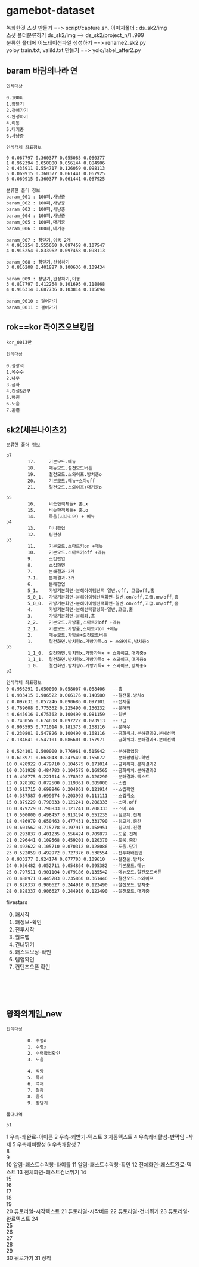 # gamebot-dataset

녹화한것 스샷 만들기 ==> script/capture.sh, 이미지폴더 : ds_sk2/img   
스샷 폴더분류하기 ds_sk2/img ==> ds_sk2/project_n/1..999   
분류한 폴더에 어노테이션파일 생성하기 ==> rename2_sk2.py   
yoloy train.txt, valild.txt 만들기 ==> yolo/label_after2.py

## baram 바람의나라 연
   
```
인식대상

0.100퍼
1.창닫기
2.걸어가기
3.완성하기
4.이동
5.대기중
6.사냥중

```
```
인식객체 좌표정보

0 0.067797 0.360377 0.055085 0.060377
1 0.962394 0.050000 0.056144 0.084906
2 0.435911 0.554717 0.126059 0.098113
5 0.069915 0.360377 0.061441 0.067925
6 0.069915 0.360377 0.061441 0.067925

```
```
분류한 폴더 정보
baram_001 : 100퍼,사냥중
baram_002 : 100퍼,사냥중
baram_003 : 100퍼,사냥중
baram_004 : 100퍼,사냥중
baram_005 : 100퍼,대기중
baram_006 : 100퍼,대기중

baram_007 : 창닫기,이동 2개
4 0.915254 0.555660 0.097458 0.107547
4 0.915254 0.833962 0.097458 0.098113

baram_008 : 창닫기,완성하기
3 0.816208 0.401887 0.100636 0.109434

baram_009 : 창닫기,완성하기,이동
3 0.817797 0.412264 0.101695 0.118868
4 0.916314 0.687736 0.103814 0.115094

baram_0010 : 걸어가기
baram_0011 : 걸어가기

```
## rok==kor 라이즈오브킹덤
```
kor_0013만

```
   
```
인식대상

0.철광석
1.옥수수
2.나무
3.금화
4.건설&연구
5.병원
6.도움
7.훈련

```
## sk2(세븐나이츠2) 
```
분류한 폴더 정보

p7      
        17.     기본모드.메뉴
        18.     메뉴모드.절전모드버튼
        19.     절전모드.스와이프.방치중o
        20.     기본모드.메뉴+스마off
        21.     절전모드.스와이프+대기중o

p5
        16.     비슷한객체들+ 홈.x 
        15.     비슷한객체들+ 홈.o
        14.     죽음(시나리오) + 메뉴
p4
        13.     미니팝업
        12.     팀편성
p3
        11.     기본모드.스마트키on +메뉴
        10.     기본모드.스마트키off +메뉴
        9.      스킵팝업
        8.      스킵화면
        7.      분해결과-2개
        7-1.    분해결과-3개
        6.      분해팝업
        5_1.    가방기본화면-분해아이템선택 일반.off, 고급off,홈
        5_0_1.  가방기본화면-분해아이템선택화면-일반.on/off,고급.on/off,홈
        5_0_0.  가방기본화면-분해아이템선택화면-일반.on/off,고급.on/off,홈
        4.      가방기본화면-분해선택활성화-일반,고급,홈
        3.      가방기본화면-분해좌,홈
        2_2.    기본모드.가방풀,스마트키off +메뉴
        2_1.    기본모드.가방풀,스마트키on +메뉴
        2.      메뉴모드.가방풀+절전모드버튼
        1.      절전화면.방치형o.가방가득.o + 스와이프,방치중o
p5
        1_1_0.  절전화면.방치형x.가방가득x + 스와이프,대기중o
        1_1_1.  절전화면.방치형x.가방가득o + 스와이프,대기중o
        1_0.    절전화면.방치형o.가방가득x + 스와이프,방치중o
p2        
```
```
인식객체 좌표정보
0 0.956291 0.050000 0.058007 0.088406   --홈
1 0.933415 0.906522 0.066176 0.140580   --절전풀.방치o
2 0.097631 0.057246 0.090686 0.097101   --전체풀
3 0.769608 0.775362 0.225490 0.136232   --분해좌
4 0.645016 0.675362 0.100490 0.081159   --일반
5 0.743056 0.674638 0.097222 0.073913   --고급
6 0.903595 0.771014 0.181373 0.168116   --분해우
7 0.230801 0.547826 0.100490 0.168116   --금화위치.분해결과2.분해선택
7 0.184641 0.547101 0.086601 0.157971   --금화위치.분해결과3.분해선택

8 0.524101 0.500000 0.776961 0.515942   --분해팝업창
9 0.613971 0.663043 0.247549 0.155072   --분해팝업창.확인
10 0.428922 0.479710 0.104575 0.171014  --금화위치.분해결과2
10 0.361928 0.484783 0.104575 0.169565  --금화위치.분해결과3
11 0.498775 0.221014 0.178922 0.120290  --분해결과.텍스트
12 0.928102 0.072500 0.119361 0.085000  --스킵
13 0.613715 0.699846 0.204861 0.121914  --스킵확인
14 0.387587 0.699074 0.203993 0.111111  --스킵취소
15 0.879229 0.790833 0.121241 0.208333  --스마.off
16 0.879229 0.790833 0.121241 0.208333  --스마.on
17 0.500000 0.498457 0.913194 0.651235  --팀교체.전체
18 0.486979 0.650463 0.477431 0.331790  --팀교체.중간
19 0.601562 0.715278 0.197917 0.158951  --팀교체.진행
20 0.293837 0.401235 0.556424 0.709877  --도움.전체
21 0.296441 0.109568 0.459201 0.120370  --도움.중간
22 0.492622 0.105710 0.070312 0.128086  --도움.닫기
23 0.522059 0.492972 0.727376 0.638554  --전투패배팝업
0 0.933277 0.924174 0.077703 0.109610   --절전풀.방치x
24 0.036482 0.052711 0.054864 0.095382  --기본모드.메뉴
25 0.797511 0.901104 0.079186 0.135542  --메뉴모드.절전모드버튼
26 0.488971 0.445783 0.235860 0.361446  --절전모드.스와이프
27 0.828337 0.906627 0.244910 0.122490  --절전모드.방치중
28 0.828337 0.906627 0.244910 0.122490  --절전모드.대기중

```
fivestars

0. 쾌시작
1. 쾌정보-확인
2. 전투시작
3. 월드맵
4. 건너뛰기
5. 쾌스트보상-확인
6. 렙업확인
7. 컨텐츠오픈 확인

```





```
## 왕좌의게임_new

```
인식대상

        0. 수령o
        1. 수령x
        2. 수령팝업확인
        3. 도움
        
        4. 식량
        5. 목재
        6. 석재
        7. 철광
        8. 음식
        9. 창닫기
```


```
폴더내역

p1         
```


1	우측-쾌완료-아이콘
2	우측-쾌받기-텍스트
3	자동텍스트
4	우측쾌비활성-반짝임 -삭제
5	우측쾌비활성
6	우측쾌활성
7	
8	
9	
10	알림-쾌스트수락창-타이틀
11	알림-쾌스트수락창-확인
12	전체화면-쾌스트완료-텍스트
13	전체화면-쾌스트건너뛰기
14	
15	
16	
17	
18	
19	
20	튜토리얼-시작텍스트
21	튜토리얼-시작버튼
22	튜토리얼-건너뛰기
23	튜토리얼-완료텍스트
24	
25	
26	
27	
28	
29	
30	뒤로가기
31	장착
